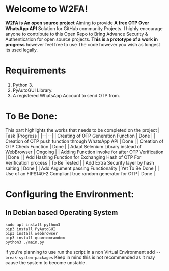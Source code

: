 # Welcome to W2FA!

**W2FA is An open source project** Aiming to provide **A free OTP Over WhatsApp API** Solution for GitHub community Projects. I highly encourage anyone to contribute to this Open Repo to Bring Advance Security & Authentication for open source projects. **This is a prototype of a  work in progress**  however feel free to use The code however you wish as longest its used legally.


# Requirements

 1. Python 3.
 2. PyAutoGUI Library.
 3. A registered WhatsApp Account to send OTP from.



#  To Be Done:
This part highlights the works that needs to be completed on the project
| Task |Progress  |
|--|--|
| Creating of OTP Generation Function | Done |
| Creation of OTP push function through WhatsApp API | Done |
| Creation of OTP Check Function | Done |
| Adapt Selenium Library instead of WebBrowser  | Ongoing   |
| Adding Function invoke for after OTP Verification | Done |
| Add Hashing Function for Exchanging Hash of OTP For Verification process | To Be Tested |
| Add Extra Security layer by hash salting | Done |
| Add Argument passing Functionality | Yet To Be Done |
| Use of an FIPS140-2 Compliant true random generator for OTP | Done |



# Configuring the Environment:



## In Debian based Operating System

    sudo apt install python3
    pip3 install PyAutoGUI
    pip3 install webbrowser
    pip3 install quantomrandom
    python3 ./main.py

if you're planning to use run the script in a non Virtual Environment add `--break-system-packages` Keep in mind this is not recommended as it may cause the system to become unstable.

